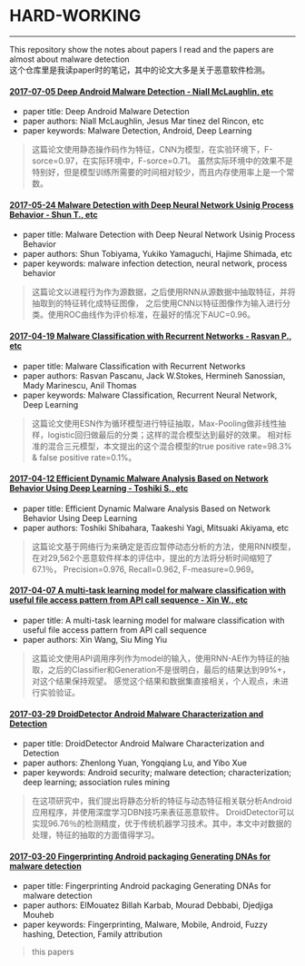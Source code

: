 # HARD-WORKING
---------------------------------------------------
This repository show the notes about papers I read and the papers are almost about malware detection <br />
这个仓库里是我读paper时的笔记，其中的论文大多是关于恶意软件检测。


#### [2017-07-05 Deep Android Malware Detection - Niall McLaughlin, etc](/papers/Deep_Android_Malware_Detection.md)
* paper title: Deep Android Malware Detection <br />
* paper authors: Niall McLaughlin, Jesus Mar tinez del Rincon, etc <br />
* paper keywords: Malware Detection, Android, Deep Learning <br />

>这篇论文使用静态操作码作为特征，CNN为模型，在实验环境下，F-sorce=0.97，在实际环境中，F-sorce=0.71。
>虽然实际环境中的效果不是特别好，但是模型训练所需要的时间相对较少，而且内存使用率上是一个常数。


#### [2017-05-24 Malware Detection with Deep Neural Network Usinig Process Behavior - Shun T., etc](/papers/Malware_Detection_with_Deep_Neural_Network_Usinig_Process_Behavior.md)
* paper title: Malware Detection with Deep Neural Network Usinig Process Behavior <br />
* paper authors: Shun Tobiyama, Yukiko Yamaguchi, Hajime Shimada, etc <br />
* paper keywords: malware infection detection, neural network, process behavior <br />

>这篇论文以进程行为作为源数据，之后使用RNN从源数据中抽取特征，并将抽取到的特征转化成特征图像，
>之后使用CNN以特征图像作为输入进行分类。使用ROC曲线作为评价标准，在最好的情况下AUC=0.96。


#### [2017-04-19 Malware Classification with Recurrent Networks - Rasvan P., etc](/papers/Malware_Classification_with_Recurrent_Networks.md)
* paper title: Malware Classification with Recurrent Networks <br />
* paper authors: Rasvan Pascanu, Jack W.Stokes, Hermineh Sanossian, Mady Marinescu, Anil Thomas <br />
* paper keywords: Malware Classification, Recurrent Neural Network, Deep Learning <br />

>这篇论文使用ESN作为循环模型进行特征抽取，Max-Pooling做非线性抽样，logistic回归做最后的分类；这样的混合模型达到最好的效果。
>相对标准的混合三元模型，本文提出的这个混合模型的true positive rate=98.3% & false positive rate=0.1%。


#### [2017-04-12 Efficient Dynamic Malware Analysis Based on Network Behavior Using Deep Learning - Toshiki S., etc](/papers/Efficient_Dynamic_Malware_Analysis_Based_on_Network_Behavior_Using_Deep_Learning.md)
* paper title: Efficient Dynamic Malware Analysis Based on Network Behavior Using Deep Learning <br />
* paper authors: Toshiki Shibahara, Taakeshi Yagi, Mitsuaki Akiyama, etc <br />

>这篇论文基于网络行为来确定是否应暂停动态分析的方法，使用RNN模型，在对29,562个恶意软件样本的评估中，提出的方法将分析时间缩短了67.1％，
Precision=0.976, Recall=0.962, F-measure=0.969。


#### [2017-04-07 A multi-task learning model for malware classification with useful file access pattern from API call sequence - Xin W., etc](/papers/A_multi-task_learning_model_for_malware_classification_with_useful_file_access_pattern_from_API_call_sequence.md)
* paper title: A multi-task learning model for malware classification with useful file access pattern from API call sequence <br />
* paper authors: Xin Wang, Siu Ming Yiu <br />

>这篇论文使用API调用序列作为model的输入，使用RNN-AE作为特征的抽取，之后的Classifier和Generation不是很明白，最后的结果达到99%+，对这个结果保持观望。
感觉这个结果和数据集直接相关，个人观点，未进行实验验证。


#### [2017-03-29 DroidDetector Android Malware Characterization and Detection](/papers/DroidDetector_Android_Malware_Characterization_and_Detection.md)
* paper title: DroidDetector Android Malware Characterization and Detection <br />
* paper authors: Zhenlong Yuan, Yongqiang Lu, and Yibo Xue <br />
* paper keywords:  Android security; malware detection; characterization; deep learning; association rules mining <br />

> 在这项研究中，我们提出将静态分析的特征与动态特征相关联分析Android应用程序，并使用深度学习DBN技巧来表征恶意软件。
DroidDetector可以实现96.76％的检测精度，优于传统机器学习技术。其中，本文中对数据的处理，特征的抽取的方面值得学习。

#### [2017-03-20 Fingerprinting Android packaging Generating DNAs for malware detection](/papers/Fingerprinting_Android_packaging_Generating_DNAs_for_malware_detection.md)
* paper title: Fingerprinting Android packaging Generating DNAs for malware detection <br />
* paper authors: ElMouatez Billah Karbab, Mourad Debbabi, Djedjiga Mouheb <br />
* paper keywords: Fingerprinting, Malware, Mobile, Android, Fuzzy hashing, Detection, Family attribution <br />
> this papers
